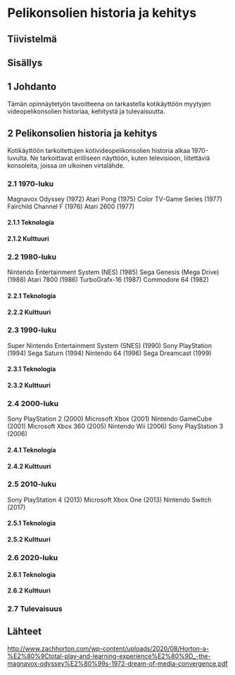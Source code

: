 # Pelikonsolien historia ja kehitys


## Tiivistelmä


## Sisällys


## 1 Johdanto

Tämän opinnäytetyön tavoitteena on tarkastella kotikäyttöön myytyjen videopelikonsolien historiaa, kehitystä ja tulevaisuutta.


## 2 Pelikonsolien historia ja kehitys

Kotikäyttöön tarkoitettujen kotivideopelikonsolien historia alkaa 1970-luvulta. Ne tarkoittavat erilliseen näyttöön, kuten televisioon, liitettäviä konsoleita, joissa on ulkoinen virtalähde.


### 2.1 1970-luku

Magnavox Odyssey (1972)
Atari Pong (1975)
Color TV-Game Series (1977)
Fairchild Channel F (1976)
Atari 2600 (1977)


#### 2.1.1 Teknologia


#### 2.1.2 Kulttuuri


### 2.2 1980-luku

Nintendo Entertainment System (NES) (1985)
Sega Genesis (Mega Drive) (1988)
Atari 7800 (1986)
TurboGrafx-16 (1987)
Commodore 64 (1982)


#### 2.2.1 Teknologia


#### 2.2.2 Kulttuuri


### 2.3 1990-luku

Super Nintendo Entertainment System (SNES) (1990)
Sony PlayStation (1994)
Sega Saturn (1994)
Nintendo 64 (1996)
Sega Dreamcast (1999)


#### 2.3.1 Teknologia


#### 2.3.2 Kulttuuri


### 2.4 2000-luku

Sony PlayStation 2 (2000)
Microsoft Xbox (2001)
Nintendo GameCube (2001)
Microsoft Xbox 360 (2005)
Nintendo Wii (2006)
Sony PlayStation 3 (2006)


#### 2.4.1 Teknologia


#### 2.4.2 Kulttuuri


### 2.5 2010-luku

Sony PlayStation 4 (2013)
Microsoft Xbox One (2013)
Nintendo Switch (2017)


#### 2.5.1 Teknologia


#### 2.5.2 Kulttuuri


### 2.6 2020-luku


#### 2.6.1 Teknologia


#### 2.6.2 Kulttuuri


### 2.7 Tulevaisuus


## Lähteet

http://www.zachhorton.com/wp-content/uploads/2020/08/Horton-a-%E2%80%9Ctotal-play-and-learning-experience%E2%80%9D_-the-magnavox-odyssey%E2%80%99s-1972-dream-of-media-convergence.pdf

